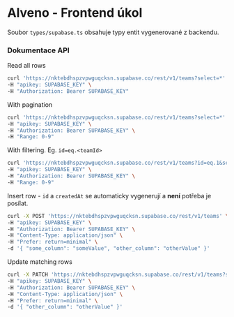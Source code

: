 # Alveno - Frontend úkol

Soubor `types/supabase.ts` obsahuje typy entit vygenerované z backendu.

### Dokumentace API

Read all rows

```Bash
curl 'https://nktebdhspzvpwguqcksn.supabase.co/rest/v1/teams?select=*' \
-H "apikey: SUPABASE_KEY" \
-H "Authorization: Bearer SUPABASE_KEY"
```

With pagination

```Bash
curl 'https://nktebdhspzvpwguqcksn.supabase.co/rest/v1/teams?select=*' \
-H "apikey: SUPABASE_KEY" \
-H "Authorization: Bearer SUPABASE_KEY" \
-H "Range: 0-9"
```

With filtering. Eg. `id=eq.<teamId>`

```Bash
curl 'https://nktebdhspzvpwguqcksn.supabase.co/rest/v1/teams?id=eq.1&select=*' \
-H "apikey: SUPABASE_KEY" \
-H "Authorization: Bearer SUPABASE_KEY" \
-H "Range: 0-9"
```

Insert row - `id` a `createdAt` se automaticky vygenerují a **není** potřeba je posílat.

```Bash
curl -X POST 'https://nktebdhspzvpwguqcksn.supabase.co/rest/v1/teams' \
-H "apikey: SUPABASE_KEY" \
-H "Authorization: Bearer SUPABASE_KEY" \
-H "Content-Type: application/json" \
-H "Prefer: return=minimal" \
-d '{ "some_column": "someValue", "other_column": "otherValue" }'
```

Update matching rows

```Bash
curl -X PATCH 'https://nktebdhspzvpwguqcksn.supabase.co/rest/v1/teams?some_column=eq.someValue' \
-H "apikey: SUPABASE_KEY" \
-H "Authorization: Bearer SUPABASE_KEY" \
-H "Content-Type: application/json" \
-H "Prefer: return=minimal" \
-d '{ "other_column": "otherValue" }'
```
